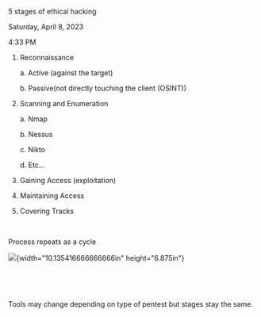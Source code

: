 5 stages of ethical hacking

Saturday, April 8, 2023

4:33 PM

1.  Reconnaissance

    a.  Active (against the target)

    b.  Passive(not directly touching the client (OSINT))

2.  Scanning and Enumeration

    a.  Nmap

    b.  Nessus

    c.  Nikto

    d.  Etc...

3.  Gaining Access (exploitation)

4.  Maintaining Access

5.  Covering Tracks

 

Process repeats as a cycle

![](004_5_stages_of_ethical_hacking_000.png){width="10.135416666666666in" height="6.875in"}

 

 

Tools may change depending on type of pentest but stages stay the same.
